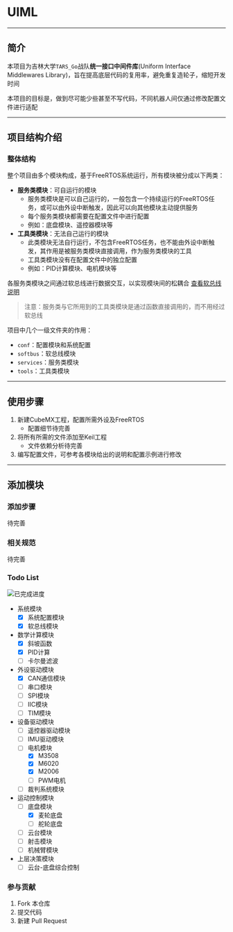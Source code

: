 # UIML

---

## 简介

本项目为吉林大学`TARS_Go`战队**统一接口中间件库**(Uniform Interface Middlewares Library)，旨在提高底层代码的复用率，避免重复造轮子，缩短开发时间

本项目的目标是，做到尽可能少些甚至不写代码，不同机器人间仅通过修改配置文件进行适配

---

## 项目结构介绍

### 整体结构

整个项目由多个模块构成，基于FreeRTOS系统运行，所有模块被分成以下两类：
- **服务类模块**：可自运行的模块
  - 服务类模块是可以自己运行的，一般包含一个持续运行的FreeRTOS任务，或可以由外设中断触发，因此可以向其他模块主动提供服务
  - 每个服务类模块都需要在配置文件中进行配置
  - 例如：底盘模块、遥控器模块等
- **工具类模块**：无法自己运行的模块
  - 此类模块无法自行运行，不包含FreeRTOS任务，也不能由外设中断触发，其作用是被服务类模块直接调用，作为服务类模块的工具
  - 工具类模块没有在配置文件中的独立配置
  - 例如：PID计算模块、电机模块等

各服务类模块之间通过软总线进行数据交互，以实现模块间的松耦合 [查看软总线说明](softbus/README.md)

> 注意：服务类与它所用到的工具类模块是通过函数直接调用的，而不用经过软总线

项目中几个一级文件夹的作用：
- `conf`：配置模块和系统配置
- `softbus`：软总线模块
- `services`：服务类模块
- `tools`：工具类模块

---

## 使用步骤

1. 新建CubeMX工程，配置所需外设及FreeRTOS
	- 配置细节待完善
2. 将所有所需的文件添加至Keil工程
	- 文件依赖分析待完善
3. 编写配置文件，可参考各模块给出的说明和配置示例进行修改

---

## 添加模块

### 添加步骤

待完善

### 相关规范

待完善

### Todo List

![已完成进度](https://img.shields.io/badge/已完成-9/23-blue)

- 系统模块
	- [x] 系统配置模块
	- [x] 软总线模块
- 数学计算模块
	- [x] 斜坡函数
	- [x] PID计算
	- [ ] 卡尔曼滤波
- 外设驱动模块
	- [x] CAN通信模块
	- [ ] 串口模块
	- [ ] SPI模块
	- [ ] IIC模块
	- [ ] TIM模块
- 设备驱动模块
	- [ ] 遥控器驱动模块
	- [ ] IMU驱动模块
	- [ ] 电机模块
    	- [x] M3508
		- [x] M6020
		- [x] M2006
		- [ ] PWM电机
	- [ ] 裁判系统模块
- 运动控制模块
	- [ ] 底盘模块
		- [x] 麦轮底盘
		- [ ] 舵轮底盘
	- [ ] 云台模块
	- [ ] 射击模块
	- [ ] 机械臂模块
- 上层决策模块
	- [ ] 云台-底盘综合控制

### 参与贡献

1.  Fork 本仓库
2.  提交代码
3.  新建 Pull Request


